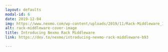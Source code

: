 ```yaml
---
layout: defaults
modal-id: 6
date: 2019-12-04
img: https://www.nexmo.com/wp-content/uploads/2019/11/Rack-Middleware_1200x600.png
alt: rack-middleware-cover-image
title: Introducing Nexmo Rack Middleware
link: https://dev.to/nexmo/introducing-nexmo-rack-middleware-b93

---
```

